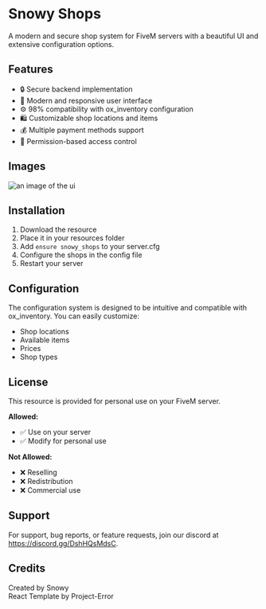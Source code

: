 # Snowy Shops

A modern and secure shop system for FiveM servers with a beautiful UI and extensive configuration options.

## Features

- 🔒 Secure backend implementation
- 🎨 Modern and responsive user interface
- ⚙️ 98% compatibility with ox_inventory configuration
- 🛍️ Customizable shop locations and items
- 💰 Multiple payment methods support
- 🔐 Permission-based access control

## Images
![an image of the ui](https://github.com/user-attachments/assets/6a716aa3-7078-407a-bc36-257046ac7657)



## Installation

1. Download the resource
2. Place it in your resources folder
3. Add `ensure snowy_shops` to your server.cfg
4. Configure the shops in the config file
5. Restart your server

## Configuration

The configuration system is designed to be intuitive and compatible with ox_inventory. You can easily customize:

- Shop locations
- Available items
- Prices
- Shop types

## License

This resource is provided for personal use on your FiveM server.

**Allowed:**
- ✅ Use on your server
- ✅ Modify for personal use

**Not Allowed:**
- ❌ Reselling
- ❌ Redistribution
- ❌ Commercial use

## Support

For support, bug reports, or feature requests, join our discord at https://discord.gg/DshHQsMdsC.

## Credits

Created by Snowy<br />
React Template by Project-Error
